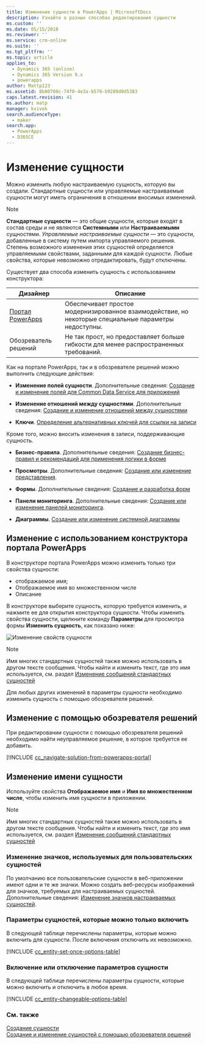 ```yaml
---
title: Изменение сущности в PowerApps | MicrosoftDocs
description: Узнайте о разных способах редактирования сущности
ms.custom: ''
ms.date: 05/15/2018
ms.reviewer: ''
ms.service: crm-online
ms.suite: ''
ms.tgt_pltfrm: ''
ms.topic: article
applies_to:
  - Dynamics 365 (online)
  - Dynamics 365 Version 9.x
  - powerapps
author: Mattp123
ms.assetid: 8b00780c-74f0-4e3a-b570-b9289d0d5383
caps.latest.revision: 41
ms.author: matp
manager: kvivek
search.audienceType:
  - maker
search.app:
  - PowerApps
  - D365CE
---
```

# <a name="edit-an-entity"></a>Изменение сущности

Можно изменить любую настраиваемую сущность, которую вы создали. Стандартные сущности или управляемые настраиваемые сущности могут иметь ограничения в отношении вносимых изменений.  
  
> [!NOTE]
> **Стандартные сущности** — это общие сущности, которые входят в состав среды и не являются **Системными** или **Настраиваемыми** сущностями. *Управляемые настраиваемые сущности* — это сущности, добавленные в систему путем импорта управляемого решения. Степень возможного изменения этих сущностей определяется управляемыми свойствами, заданными для каждой сущности. Любые свойства, которые невозможно отредактировать, будут отключены. 

Существует два способа изменить сущность с использованием конструктора:

|Дизайнер|Описание|
|--|--|
|[Портал PowerApps](https://web.powerapps.com/?utm_source=padocs&utm_medium=linkinadoc&utm_campaign=referralsfromdoc)|Обеспечивает простое модернизированное взаимодействие, но некоторые специальные параметры недоступны.|
|Обозреватель решений|Не так прост, но предоставляет больше гибкости для менее распространенных требований.|

Как на портале PowerApps, так и в обозревателе решений можно выполнить следующие действия:

- **Изменение полей сущности**. Дополнительные сведения: [Создание и изменение полей для Common Data Service для приложений](create-edit-fields.md)
  
- **Изменение отношений между сущностями**. Дополнительные сведения: [Создание и изменение отношений между сущностями](create-edit-entity-relationships.md)

- **Ключи**. [Определение альтернативных ключей для ссылки на записи](define-alternate-keys-reference-records.md)
  
Кроме того, можно вносить изменения в записи, поддерживающие сущность.  

- **Бизнес-правила**. Дополнительные сведения: [Создание бизнес-правил и рекомендаций для применения логики в форме](../model-driven-apps/create-business-rules-recommendations-apply-logic-form.md)

- **Просмотры**. Дополнительные сведения: [Создание или изменение представления](../model-driven-apps/create-edit-views.md).
  
- **Формы**. Дополнительные сведения: [Создание и разработка форм](../model-driven-apps/create-design-forms.md)

- **Панели мониторинга**. Дополнительные сведения: [Создание или изменение панелей мониторинга](../model-driven-apps/create-edit-dashboards.md).

- **Диаграммы**. [Создание или изменение системной диаграммы](../model-driven-apps/create-edit-system-chart.md)

## <a name="edit-using-powerapps-portal-designer"></a>Изменение с использованием конструктора портала PowerApps

В конструкторе портала PowerApps можно изменить только три свойства сущности:
 - отображаемое имя;
 - Отображаемое имя во множественном числе
 - Описание

В конструкторе выберите сущность, которую требуется изменить, и нажмите ее для открытия конструктора сущности. Чтобы изменить свойства сущности, щелкните команду **Параметры** для просмотра формы **Изменить сущность**, как показано ниже:

![Изменение свойств сущности](media/edit-entity-properties-powerapps-portal-designer.png)

> [!NOTE]
>  Имя многих стандартных сущностей также можно использовать в другом тексте сообщения. Чтобы найти и изменить текст, где это имя используется, см. раздел [Изменение сообщений стандартных сущностей](edit-system-entity-messages.md)

Для любых других изменений в параметры сущности необходимо изменить сущность с помощью обозревателя решений.

## <a name="edit-using-solution-explorer"></a>Изменение с помощью обозревателя решений

При редактировании сущности с помощью обозревателя решений необходимо найти неуправляемое решение, в которое требуется ее добавить.

[!INCLUDE [cc_navigate-solution-from-powerapps-portal](../../includes/cc_navigate-solution-from-powerapps-portal.md)]
  
<a name="BKMK_ChangeEntityName"></a> 
  
## <a name="change-the-name-of-an-entity"></a>Изменение имени сущности  

Используйте свойства **Отображаемое имя** и **Имя во множественном числе**, чтобы изменить имя сущности в приложении. 

> [!NOTE]
>  Имя многих стандартных сущностей также можно использовать в другом тексте сообщения. Чтобы найти и изменить текст, где это имя используется, см. раздел [Изменение сообщений стандартных сущностей](edit-system-entity-messages.md)
  
<a name="BKMK_ChangeEntityIcon"></a>   

###  <a name="change-the-icons-used-for-custom-entities"></a>Изменение значков, используемых для пользовательских сущностей  

По умолчанию все пользовательские сущности в веб-приложении имеют одни и те же значки. Можно создать веб-ресурсы изображений для значков, требуемых для настраиваемых сущностей. Дополнительные сведения: [Изменение значков настраиваемых сущностей](../model-driven-apps/change-custom-entity-icons.md).  
  
<a name="BKMK_EnableOptions"></a>  
 
###  <a name="entity-options-that-can-only-be-enabled"></a>Параметры сущностей, которые можно только включить  

В следующей таблице перечислены параметры, которые можно включить для сущности. После включения отключить их невозможно.  

[!INCLUDE [cc_entity-set-once-options-table](../../includes/cc_entity-set-once-options-table.md)] 
  
<a name="BKMK_EnableDisableOptions"></a>  
 
###  <a name="enable-or-disable-entity-options"></a>Включение или отключение параметров сущности  

В следующей таблице перечислены параметры сущности, которые можно включить и отключить в любое время.  

[!INCLUDE [cc_entity-changeable-options-table](../../includes/cc_entity-changeable-options-table.md)] 

### <a name="see-also"></a>См. также

[Создание сущности](create-edit-entities.md)<br />
[Создание и изменение сущностей с помощью обозревателя решений](create-edit-entities-solution-explorer.md)
